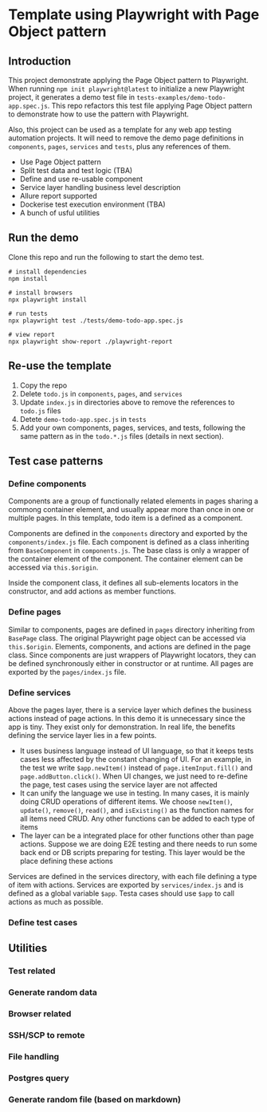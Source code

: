 # Template using Playwright with Page Object pattern

## Introduction

This project demonstrate applying the Page Object pattern to Playwright. When running `npm init playwright@latest` to initialize a new Playwright project, it generates a demo test file in `tests-examples/demo-todo-app.spec.js`. This repo refactors this test file applying Page Object pattern to demonstrate how to use the pattern with Playwright.

Also, this project can be used as a template for any web app testing automation projects. It will need to remove the demo page definitions in `components`, `pages`, `services` and `tests`, plus any references of them.

- Use Page Object pattern
- Split test data and test logic (TBA)
- Define and use re-usable component
- Service layer handling business level description
- Allure report supported
- Dockerise test execution environment (TBA)
- A bunch of usful utilities

## Run the demo

Clone this repo and run the following to start the demo test.

```shell
# install dependencies
npm install

# install browsers
npx playwright install

# run tests
npx playwright test ./tests/demo-todo-app.spec.js

# view report
npx playwright show-report ./playwright-report
```

## Re-use the template

1. Copy the repo
2. Delete `todo.js` in `components`, `pages`, and `services`
3. Update `index.js` in directories above to remove the references to `todo.js` files
4. Detete `demo-todo-app.spec.js` in `tests`
5. Add your own components, pages, services, and tests, following the same pattern as in the `todo.*.js` files (details in next section).

## Test case patterns

### Define components

Components are a group of functionally related elements in pages sharing a commong container element, and usually appear more than once in one or multiple pages. In this template, todo item is a defined as a component.

Components are defined in the `components` directory and exported by the `components/index.js` file. Each component is defined as a class inheriting from `BaseComponent` in `components.js`. The base class is only a wrapper of the container element of the component. The container element can be accessed via `this.$origin`.

Inside the component class, it defines all sub-elements locators in the constructor, and add actions as member functions.

### Define pages

Similar to components, pages are defined in `pages` directory inheriting from `BasePage` class. The original Playwright page object can be accessed via `this.$origin`. Elements, components, and actions are defined in the page class. Since components are just wrappers of Playwright locators, they can be defined synchronously either in constructor or at runtime. All pages are exported by the `pages/index.js` file.

### Define services

Above the pages layer, there is a service layer which defines the business actions instead of page actions. In this demo it is unnecessary since the app is tiny. They exist only for demonstration. In real life, the benefits defining the service layer lies in a few points.

- It uses business language instead of UI language, so that it keeps tests cases less affected by the constant changing of UI. For an example, in the test we write `$app.newItem()` instead of `page.itemInput.fill()` and `page.addButton.click()`. When UI changes, we just need to re-define the page, test cases using the service layer are not affected
- It can unify the language we use in testing. In many cases, it is mainly doing CRUD operations of different items. We choose `newItem()`, `update()`, `remove()`, `read()`, and `isExisting()` as the function names for all items need CRUD. Any other functions can be added to each type of items
- The layer can be a integrated place for other functions other than page actions. Suppose we are doing E2E testing and there needs to run some back end or DB scripts preparing for testing. This layer would be the place defining these actions

Services are defined in the services directory, with each file defining a type of item with actions. Services are exported by `services/index.js` and is defined as a global variable `$app`. Testa cases should use `$app` to call actions as much as possible.

### Define test cases

## Utilities

### Test related

### Generate random data

### Browser related

### SSH/SCP to remote

### File handling

### Postgres query

### Generate random file (based on markdown)
